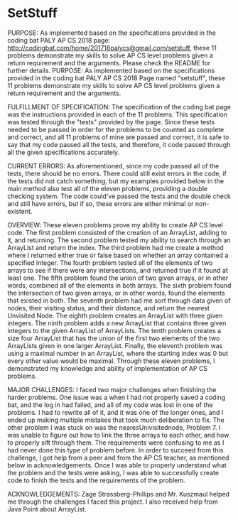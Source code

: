 # SetStuff
PURPOSE: As implemented based on the specifications provided in the coding bat PALY AP CS 2018 page: http://codingbat.com/home/201718palycs@gmail.com/setstuff, these 11 problems demonstrate my skills to solve AP CS level problems given a return requirement and the arguments. Please check the README for further details.
PURPOSE: As implemented based on the specifications provided in the coding bat PALY AP CS 2018 Page named "setstuff", these 11 problems demonstrate my skills to solve AP CS level problems given a return requirement and the arguments.

FULFILLMENT OF SPECIFICATION: The specification of the coding bat page was the  instructions provided in each of the 11 problems. This specification was tested through the "tests" provided by the page. Since these tests needed to be passed in order for the problems to be counted as complete and correct, and all 11 problems of mine are passed and correct, it is safe to say that  my code passed all the tests, and therefore, it code passed through all the given specifications accurately.

CURRENT ERRORS: As aforementioned, since my code passed all of the tests, there should be no errors. There could still exist errors in the code, if the tests did not catch something, but my examples provided below in the main method also test all of the eleven problems, providing a double checking system. The code could've passed the tests and the double check and still have errors, but if so, these errors are either minimal or non-existent.

OVERVIEW: These eleven problems prove my ability to create AP CS level code. The first problem consisted of the creation of an ArrayList, adding to it, and returning. The second problem tested my ability to search through an ArrayList and return the index. The third problem had me create a method where I returned either true or false based on whether an array contained a specified integer. The fourth problem tested all of the elements of two arrays to see if there were any intersections, and returned true if it found at least one. The fifth problem found the union of two given arrays, or in other words, combined all of the elements in both arrays. The sixth problem found the intersection of two given arrays, or in other words, found the elements that existed in both. The seventh problem had me sort through data given of nodes, their visiting status, and their distance, and return the nearest Unvisited Node. The eighth problem creates an ArrayList with three given integers. The ninth problem adds a new ArrayList that contains three given integers to the given ArrayList of ArrayLists. The tenth problem creates a size four ArrayList that has the union of the first two elements of the two ArrayLists given in one larger ArrayList. Finally, the eleventh problem was using a maximal number in an ArrayList, where the starting index was 0 but every other value would be maximal. Through these eleven problems, I demonstrated my knowledge and ability of implementation of AP CS problems.

MAJOR CHALLENGES: I faced two major challenges when finishing the harder problems. One issue was a when I had not properly saved a coding bat, and the log in had failed, and all of my code was lost in one of the problems. I had to rewrite all of it, and it was one of the longer ones, and I ended up making multiple mistakes that took much deliberation to fix. The other problem I was stuck on was the nearesUnivisitednode, Problem 7. I was unable to figure out how to link the three arrays to each other, and how to properly sift through them. The requirements were confusing to me as I had never done this type of problem before. In order to succeed from this challenge, I got help from a peer and from the AP CS teacher, as mentioned below in acknowledgements. Once I was able to properly understand what the problem and the tests were asking, I was able to successfully create code to finish the tests and the requirements of the problem.

ACKNOWLEDGEMENTS: Zage Strassberg-Phillips and Mr. Kuszmaul helped me through the challenges I faced this project. I also received help from Java Point about ArrayList.
